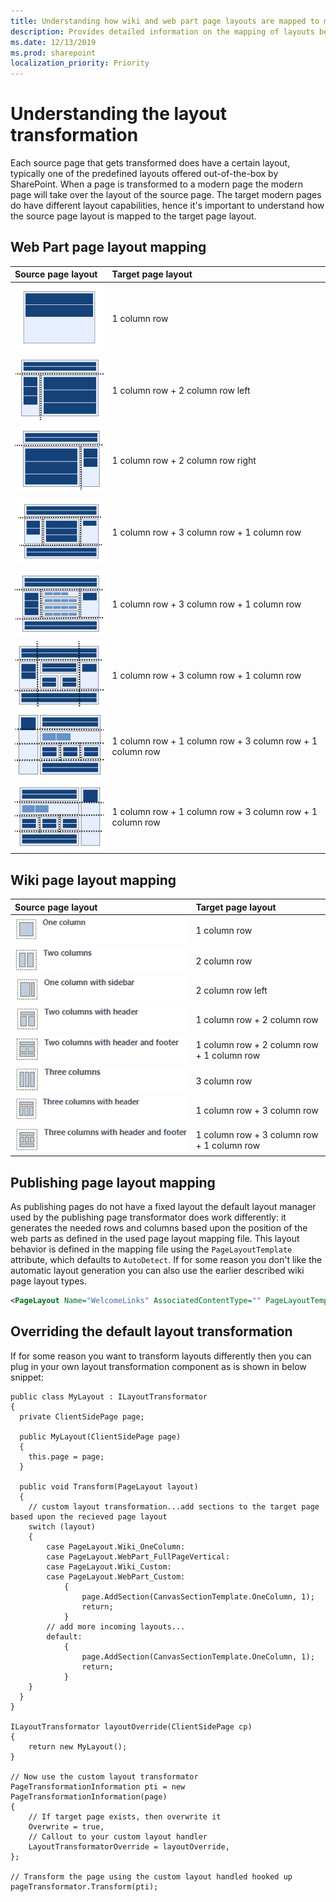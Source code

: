 ```yaml
---
title: Understanding how wiki and web part page layouts are mapped to modern page layouts
description: Provides detailed information on the mapping of layouts between source pages and target modern  pages
ms.date: 12/13/2019
ms.prod: sharepoint
localization_priority: Priority
---
```


# Understanding the layout transformation

Each source page that gets transformed does have a certain layout, typically one of the predefined layouts offered out-of-the-box by SharePoint. When a page is transformed to a modern page the modern page will take over the layout of the source page. The target modern pages do have different layout capabilities, hence it's important to understand how the source page layout is mapped to the target page layout.

## Web Part page layout mapping

Source page layout|Target page layout
:-----|:----------
![full page](media/modernize/layout_wp_fullpage.png)|1 column row
![header, left column, body](media/modernize/layout_wp_h2cleft.png)|1 column row + 2 column row left
![header, right column body](media/modernize/layout_wp_h2cright.png)|1 column row + 2 column row right
![header, footer, 3 columns](media/modernize/layout_wp_hf3c.png)|1 column row + 3 column row + 1 column row
![header, footer, 3 columns, 4 rows](media/modernize/layout_wp_hf4rtoprow.png)|1 column row + 3 column row + 1 column row
![header, footer, 4 columns](media/modernize/layout_wp_hf4ctoprow.png)|1 column row + 3 column row + 1 column row
![left column, header, footer, top row](media/modernize/layout_wp_hf3ctoprowleft.png)|1 column row + 1 column row + 3 column row + 1 column row
![right column, header, footer, top row](media/modernize/layout_wp_hf3ctoprowright.png)|1 column row + 1 column row + 3 column row + 1 column row

## Wiki page layout mapping

Source page layout|Target page layout
:-----|:----------
![full page](media/modernize/layout_wiki_1c.png)|1 column row
![2 columns](media/modernize/layout_wiki_2c.png)|2 column row
![2 columns left](media/modernize/layout_wiki_2cleft.png)|2 column row left
![header, 2 columns](media/modernize/layout_wiki_h2c.png)|1 column row + 2 column row
![header, 2 columns, footer](media/modernize/layout_wiki_hf2c.png)|1 column row + 2 column row + 1 column row
![3 columns](media/modernize/layout_wiki_3c.png)|3 column row
![header, 3 columns](media/modernize/layout_wiki_h3c.png)|1 column row + 3 column row
![header, 3 columns, footer](media/modernize/layout_wiki_hf3c.png)|1 column row + 3 column row + 1 column row

## Publishing page layout mapping

As publishing pages do not have a fixed layout the default layout manager used by the publishing page transformator does work differently: it generates the needed rows and columns based upon the position of the web parts as defined in the used page layout mapping file. This layout behavior is defined in the mapping file using the `PageLayoutTemplate` attribute, which defaults to `AutoDetect`. If for some reason you don't like the automatic layout generation you can also use the earlier described wiki page layout types.

```XML
<PageLayout Name="WelcomeLinks" AssociatedContentType="" PageLayoutTemplate="AutoDetect" PageHeader="Custom">
```

## Overriding the default layout transformation

If for some reason you want to transform layouts differently then you can plug in your own layout transformation component as is shown in below snippet:

```Csharp
public class MyLayout : ILayoutTransformator
{
  private ClientSidePage page;

  public MyLayout(ClientSidePage page)
  {
    this.page = page;
  }

  public void Transform(PageLayout layout)
  {
    // custom layout transformation...add sections to the target page based upon the recieved page layout
    switch (layout)
    {
        case PageLayout.Wiki_OneColumn:
        case PageLayout.WebPart_FullPageVertical:
        case PageLayout.Wiki_Custom:
        case PageLayout.WebPart_Custom:
            {
                page.AddSection(CanvasSectionTemplate.OneColumn, 1);
                return;
            }
        // add more incoming layouts...
        default:
            {
                page.AddSection(CanvasSectionTemplate.OneColumn, 1);
                return;
            }
    }
  }
}

ILayoutTransformator layoutOverride(ClientSidePage cp)
{
    return new MyLayout();
}

// Now use the custom layout transformator
PageTransformationInformation pti = new PageTransformationInformation(page)
{
    // If target page exists, then overwrite it
    Overwrite = true,
    // Callout to your custom layout handler
    LayoutTransformatorOverride = layoutOverride,
};

// Transform the page using the custom layout handled hooked up
pageTransformator.Transform(pti);

```
